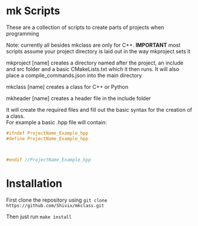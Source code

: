 # mk Scripts

These are a collection of scripts to create parts of projects when programming

Note: currently all besides mkclass are only for C++. **IMPORTANT** most scripts assume your project directory is laid out in the way mkproject sets it

mkproject [name] creates a directory named after the project, an include and src folder and a basic CMakeLists.txt which it then runs. It will also place a compile_commands.json into the main directory

mkclass [name] creates a class for C++ or Python

mkheader [name] creates a header file in the include folder

It will create the required files and fill out the basic syntax for the creation of a class.\
For example a basic .hpp file will contain:
```Cpp
#ifndef ProjectName_Example_hpp
#define ProjectName_Example_hpp



#endif //ProjectName_Example_hpp
```

# Installation

First clone the repository using `git clone https://github.com/Shivix/mkclass.git`

Then just run `make install`
